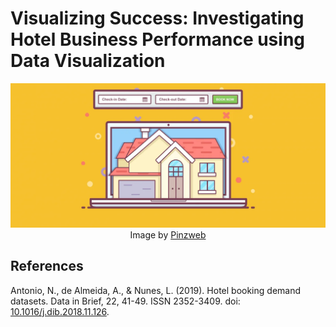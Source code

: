 # Visualizing Success: Investigating Hotel Business Performance using Data Visualization

<p align="center">
  <img src="Images/banner.png" width="1024" height="auto">
  <br>
  Image by <a href="https://www.pinzweb.at/">Pinzweb</a>
</p>

## References
Antonio, N., de Almeida, A., & Nunes, L. (2019). Hotel booking demand datasets. Data in Brief, 22, 41-49. ISSN 2352-3409. doi: [10.1016/j.dib.2018.11.126](https://doi.org/10.1016/j.dib.2018.11.126).
